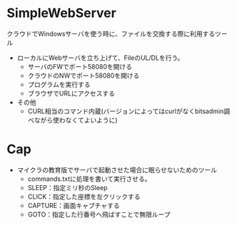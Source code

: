 # SimpleWebServer
クラウドでWindowsサーバを使う時に、ファイルを交換する際に利用するツール

* ローカルにWebサーバを立ち上げて、FileのUL/DLを行う。
  - サーバのFWでポート58080を開ける
  - クラウドのNWでポート58080を開ける
  - プログラムを実行する
  - ブラウザでURLにアクセスする
* その他
  - CURL相当のコマンド内蔵(バージョンによってはcurlがなくbitsadmin調べながら使わなくてよいように)

# Cap
* マイクラの教育版でサーバで起動させた場合に眠らせないためのツール
  - commands.txtに処理を書いて実行させる。
  - SLEEP：指定ミリ秒のSleep
  - CLICK：指定した座標を左クリックする
  - CAPTURE：画面キャプチャする
  - GOTO：指定した行番号へ飛ばすことで無限ループ

